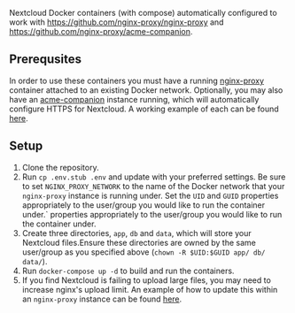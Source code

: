 Nextcloud Docker containers (with compose) automatically configured to work with https://github.com/nginx-proxy/nginx-proxy and https://github.com/nginx-proxy/acme-companion.

## Prerequsites
In order to use these containers you must have a running [nginx-proxy](https://github.com/nginx-proxy/nginx-proxy) container attached to an existing Docker network. Optionally, you may also have an [acme-companion](https://github.com/nginx-proxy/acme-companion) instance running, which will automatically configure HTTPS for Nextcloud. A working example of each can be found [here](https://github.com/evanjamesjackson/nginx-proxy-with-acme-companion).

## Setup
1. Clone the repository.
2. Run `cp .env.stub .env` and update with your preferred settings. Be sure to set `NGINX_PROXY_NETWORK` to the name of the Docker network that your `nginx-proxy` instance is running under. Set the `UID` and `GUID` properties appropriately to the user/group you would like to run the container under.` properties appropriately to the user/group you would like to run the container under.
3. Create three directories, `app`, `db` and `data`, which will store your Nextcloud files.Ensure these directories are owned by the same user/group as you specified above (`chown -R $UID:$GUID app/ db/ data/`).
4. Run `docker-compose up -d` to build and run the containers.
5. If you find Nextcloud is failing to upload large files, you may need to increase nginx's upload limit. An example of how to update this within an `nginx-proxy` instance can be found [here](https://github.com/evanjamesjackson/nginx-proxy-with-acme-companion). 
